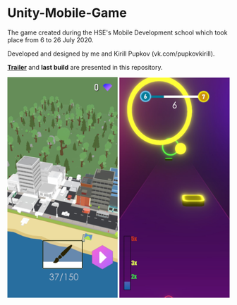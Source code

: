 # Unity-Mobile-Game
The game created during the HSE's Mobile Development school which took place from 6 to 26 July 2020.

Developed and designed by me and Kirill Pupkov (vk.com/pupkovkirill).

[**Trailer**](https://youtu.be/FJ5Pv4pv494) and **last build** are presented in this repository.


<p float="left">
  <img src="/Screenshots/City%20(Meta).jpg" width="250" />
  <img src="/Screenshots/Core%20Gameplay.jpg" width="250" /> 
</p>

